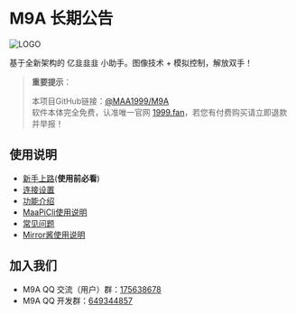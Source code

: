 # M9A 长期公告

![LOGO](https://1999.fan/images/m9a-logo_512x512.png)

基于全新架构的 亿韭韭韭 小助手。图像技术 + 模拟控制，解放双手！

> **重要提示**：
>
> 本项目GitHub链接：[@MAA1999/M9A](https://github.com/MAA1999/M9A)  
> 软件本体完全免费，认准唯一官网 [1999.fan](https://1999.fan)，若您有付费购买请立即退款并举报！

## 使用说明

- [新手上路](https://1999.fan/zh_cn/manual/newbie.html)(**使用前必看**)
- [连接设置](https://1999.fan/zh_cn/manual/connection.html)
- [功能介绍](https://1999.fan/zh_cn/manual/introduction.html)
- [MaaPiCli使用说明](https://1999.fan/zh_cn/manual/cli.html)
- [常见问题](https://1999.fan/zh_cn/manual/faq.html)
- [Mirror酱使用说明](https://1999.fan/zh_cn/manual/MirrorChyan.html)

## 加入我们

- M9A QQ 交流（用户）群：[175638678](https://qm.qq.com/q/CFEDGsEU1y)
- M9A QQ 开发群：[649344857](https://qm.qq.com/q/1RjXRtSkuU)
